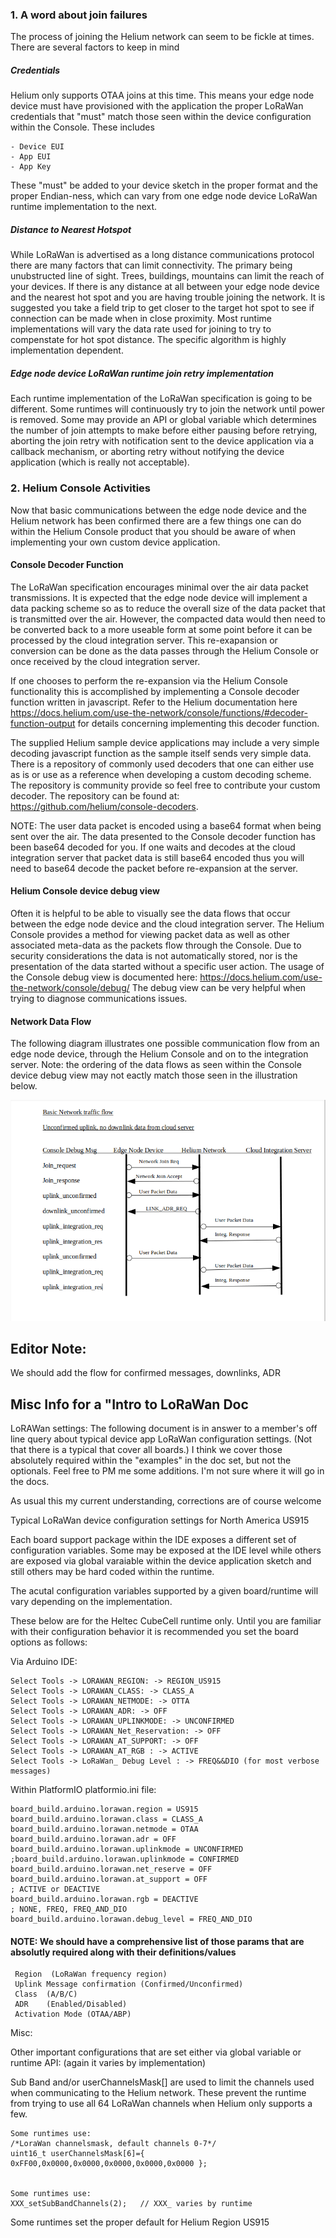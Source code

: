 
### 1. A word about join failures

The process of joining the Helium network can seem to be fickle at times. There are several factors to keep in mind
##### Credentials
Helium only supports OTAA joins at this time. This means your edge node device must have provisioned with the application the proper LoRaWan credentials that "must" match those seen within the device configuration within the Console. These includes
```
- Device EUI
- App EUI
- App Key
```

These "must" be added to your device sketch in the proper format and the proper Endian-ness, which can vary from one edge node device LoRaWan runtime implementation to the next.

##### Distance to Nearest Hotspot
While LoRaWan is advertised as a long distance communications protocol there are many factors that can limit connectivity. The primary being unubstructed line of sight. Trees, buildings, mountains can limit the reach of your devices.
If there is any distance at all between your edge node device and the nearest hot spot and you are having trouble joining the network. It is suggested you take a field trip to get closer to the target hot spot to see if connection can be made when in close proximity.
Most runtime implementations will vary the data rate used for joining to try to compenstate for hot spot distance. The specific algorithm is highly implementation dependent.
 
 ##### Edge node device LoRaWan runtime join retry implementation
 Each runtime implementation of the LoRaWan specification is going to be different. Some runtimes will continuously try to join the network until power is removed. Some may provide an API or global variable which determines the number of join attempts to make before either pausing before retrying, aborting the join retry with notification sent to the device application via a callback mechanism, or aborting retry without notifying the device application (which is really not acceptable).
 

### 2. Helium Console Activities

Now that basic communications between the edge node device and the Helium network has been confirmed there are a few things one can do within the Helium Console product that you should be aware of when implementing your own custom device application.


#### Console Decoder Function

The LoRaWan specification encourages minimal over the air data packet transmissions. It is 
expected that the edge node device will implement a data packing scheme so as to reduce the overall size of the data packet that is transmitted over the air.
However, the compacted data would then need to be converted back to a more useable form at some point before it can be processed by the cloud integration server. This re-exapansion or conversion can be done as the data passes through the Helium Console or once received by the cloud integration server.



If one chooses to perform the re-expansion via the Helium Console functionality this is accomplished by implementing a Console decoder function written in javascript. Refer to the Helium documentation here https://docs.helium.com/use-the-network/console/functions/#decoder-function-output  for details concerning implementing this decoder function.

The supplied Helium sample device applications may include a very simple decoding javascript function as the sample itself sends very simple data. There is a repository of commonly used decoders that one can either use as is or use as a reference when developing a custom decoding scheme. The repository is community provide so feel free to contribute your custom decoder.
The repository can be found at: https://github.com/helium/console-decoders.

NOTE: The user data packet is encoded using a base64 format when being sent over the air. The data presented to the Console decoder function has been base64 decoded for you. If one waits and decodes at the cloud integration server that packet data is still base64 encoded thus you will need to base64 decode the packet  before re-expansion at the server.


#### Helium Console device debug view

Often it is helpful to be able to visually see the data flows that occur between the edge node device and the cloud integration server. The Helium Console provides a method for viewing  packet data as well as other associated meta-data as the packets flow through the Console. Due to security considerations the 
data is not automatically stored, nor is the presentation of the data started without a specific user action.
The usage of the Console debug view is documented here: https://docs.helium.com/use-the-network/console/debug/
The debug view can be very helpful when trying to diagnose communications issues.

  
  
  #### Network Data Flow
  The following diagram illustrates one possible communication flow from an edge node device, through the Helium Console and on to the integration server.
  Note: the ordering of the data flows as seen within the Console device debug view may not eactly match those seen in the illustration below.
  
  ![](./flow.png)

  
  ## Editor Note:
  We should add the flow for confirmed messages, downlinks, ADR 
  
##  Misc Info for a "Intro to LoRaWan Doc
  LoRAWan settings: 
The following document is in answer to a member's off line query about typical device app LoRaWan configuration settings. (Not that there is a typical that cover all boards.)  I think we cover those absolutely required within the "examples" in the doc set, but not the optionals. Feel free to PM me some additions. I'm not sure where it will go in the docs.


As usual this my current understanding, corrections are of course welcome

 Typical LoRaWan device configuration settings for North America US915

Each board support package within the IDE exposes a different set of configuration variables. Some may be exposed at the IDE level while others are exposed via global varaiable within the device application sketch and still others may be hard coded within the runtime.

The acutal configuration variables supported by a given board/runtime will vary depending on the implementation.


 These below are for the Heltec CubeCell runtime only.
 Until you are familiar with their configuration behavior it is recommended you set the board options as follows:

 Via Arduino IDE: 
 ```
Select Tools -> LORAWAN_REGION: -> REGION_US915
Select Tools -> LORAWAN_CLASS: -> CLASS_A
Select Tools -> LORAWAN_NETMODE: -> OTTA
Select Tools -> LORAWAN_ADR: -> OFF
Select Tools -> LORAWAN_UPLINKMODE: -> UNCONFIRMED
Select Tools -> LORAWAN_Net_Reservation: -> OFF
Select Tools -> LORAWAN_AT_SUPPORT: -> OFF
Select Tools -> LORAWAN_AT_RGB : -> ACTIVE
Select Tools -> LoRaWan_ Debug Level : -> FREQ&&DIO (for most verbose messages)
```
Within PlatformIO platformio.ini file:
```
board_build.arduino.lorawan.region = US915
board_build.arduino.lorawan.class = CLASS_A
board_build.arduino.lorawan.netmode = OTAA
board_build.arduino.lorawan.adr = OFF
board_build.arduino.lorawan.uplinkmode = UNCONFIRMED
;board_build.arduino.lorawan.uplinkmode = CONFIRMED
board_build.arduino.lorawan.net_reserve = OFF
board_build.arduino.lorawan.at_support = OFF
; ACTIVE or DEACTIVE
board_build.arduino.lorawan.rgb = DEACTIVE
; NONE, FREQ, FREQ_AND_DIO
board_build.arduino.lorawan.debug_level = FREQ_AND_DIO
```

#### NOTE:  We should have a comprehensive list of those params that are absolutly required along with their definitions/values
```
 Region  (LoRaWan frequency region)
 Uplink Message confirmation (Confirmed/Unconfirmed)
 Class  (A/B/C)
 ADR    (Enabled/Disabled)
 Activation Mode (OTAA/ABP) 
 ```

Misc:

Other important configurations that are set either via global variable or runtime API: (again it varies by implementation)

Sub Band and/or userChannelsMask[] are used to limit the channels used when communicating to the Helium network. These prevent the runtime from trying to use all 64 LoRaWan channels when Helium only supports a few.
```
Some runtimes use:
/*LoraWan channelsmask, default channels 0-7*/
uint16_t userChannelsMask[6]={ 0xFF00,0x0000,0x0000,0x0000,0x0000,0x0000 };


Some runtimes use:
XXX_setSubBandChannels(2);   // XXX_ varies by runtime
```

Some runtimes set the proper default for Helium Region US915



